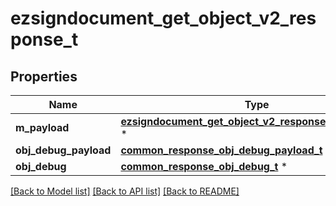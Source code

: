 # ezsigndocument_get_object_v2_response_t

## Properties
Name | Type | Description | Notes
------------ | ------------- | ------------- | -------------
**m_payload** | [**ezsigndocument_get_object_v2_response_m_payload_t**](ezsigndocument_get_object_v2_response_m_payload.md) \* |  | 
**obj_debug_payload** | [**common_response_obj_debug_payload_t**](common_response_obj_debug_payload.md) \* |  | [optional] 
**obj_debug** | [**common_response_obj_debug_t**](common_response_obj_debug.md) \* |  | [optional] 

[[Back to Model list]](../README.md#documentation-for-models) [[Back to API list]](../README.md#documentation-for-api-endpoints) [[Back to README]](../README.md)


